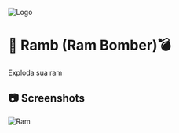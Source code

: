 
![Logo](https://cdn.discordapp.com/attachments/889233196091342920/966378689573056512/ramb_logo.png)

# 🐸 Ramb (Ram Bomber)💣 

Exploda sua ram



## 📷 Screenshots

![Ram](https://cdn.discordapp.com/attachments/889233196091342920/966375199337492501/unknown.png)

